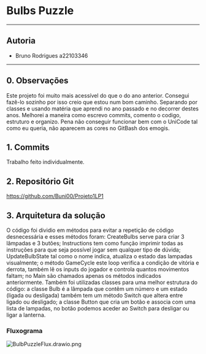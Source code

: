 # Bulbs Puzzle
---

## Autoria

* Bruno Rodrigues a22103346

---
## 0. Observações

Este projeto foi muito mais acessível do que o do ano anterior. Consegui fazê-lo sozinho por isso creio que estou num bom caminho. Separando por classes e usando matéria que aprendi no ano passado e no decorrer destes anos. Melhorei a maneira como escrevo commits, comento o codigo, estruturo e organizo. Pena não conseguir funcionar bem com o UniCode tal como eu queria, não aparecem as cores no GitBash dos emogis.

## 1. Commits

Trabalho feito individualmente.

## 2. Repositório Git

https://github.com/Buni00/Projeto1LP1

## 3. Arquitetura da solução

O código foi dividio em métodos para evitar a repetição de código desnecessária e esses métodos foram: CreateBulbs serve para criar 3 lâmpadas e 3 butões; Instructions tem como função imprimir todas as instruções para que seja possível jogar sem qualquer tipo de dúvida; UpdateBulbState tal como o nome indica, atualiza o estado das lampadas visualmente; o método GameCycle este loop verifica a condição de vitória e derrota, também lê os inputs do jogador e controla quantos movimentos faltam; no Main são chamados apenas os métodos indicados anteriormente. Também foi utilizadas classes para uma melhor estrutura do código: a classe Bulb é a lâmpada que contêm um número e um estado (ligada ou desligada) também tem um método Switch que altera entre ligado ou desligado; a classe  Button que cria um botão e associa com uma lista de lampadas, no botão podemos aceder ao Switch para desligar ou ligar a lanterna.

### Fluxograma

![BulbPuzzleFlux.drawio.png](https://drive.google.com/file/d/1IfelZjYqCzXIw2N_y3jnp-hfI560W50m/view?usp=share_link)